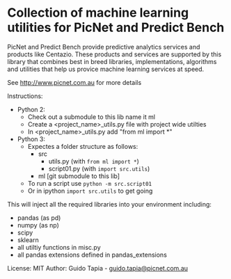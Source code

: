 Collection of machine learning utilities for PicNet and Predict Bench
=====================================================================
PicNet and Predict Bench provide predictive analytics services and 
products like Centazio.  These products and services are supported
by this library that combines best in breed libraries, implementations,
algorithms and utilities that help us provice machine learning services
at speed.

See http://www.picnet.com.au for more details

Instructions:
- Python 2:
  - Check out a submodule to this lib name it ml
  - Create a <project_name>_utils.py file with project wide utilties
  - In <project_name>_utils.py add "from ml import *"
- Python 3:
  - Expectes a folder structure as follows:
    - src
      - utils.py (with `from ml import *`)
      - script01.py (with `import src.utils`)
    - ml [git submodule to this lib]
  - To run a script use `python -m src.script01`
  - Or in ipython `import src.utils` to get going

This will inject all the required libraries into your environment 
including:
- pandas (as pd)
- numpy (as np)
- scipy
- sklearn
- all utiltiy functions in misc.py
- all pandas extensions defined in pandas_extensions

License: MIT
Author: Guido Tapia - guido.tapia@picnet.com.au